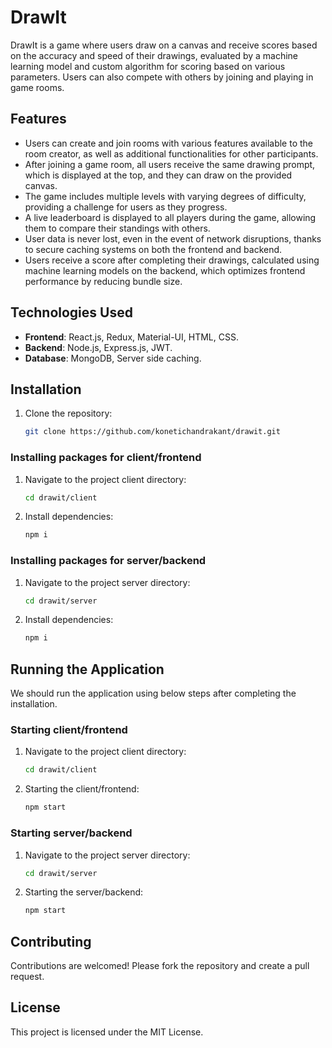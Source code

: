 # DrawIt

DrawIt is a game where users draw on a canvas and receive scores based on the accuracy and speed of their drawings, evaluated by a machine learning model and custom algorithm for scoring based on various parameters. Users can also compete with others by joining and playing in game rooms.

## Features

- Users can create and join rooms with various features available to the room creator, as well as additional functionalities for other participants.
- After joining a game room, all users receive the same drawing prompt, which is displayed at the top, and they can draw on the provided canvas.
- The game includes multiple levels with varying degrees of difficulty, providing a challenge for users as they progress.
- A live leaderboard is displayed to all players during the game, allowing them to compare their standings with others.
- User data is never lost, even in the event of network disruptions, thanks to secure caching systems on both the frontend and backend.
- Users receive a score after completing their drawings, calculated using machine learning models on the backend, which optimizes frontend performance by reducing bundle size.

## Technologies Used

- **Frontend**: React.js, Redux, Material-UI, HTML, CSS.
- **Backend**: Node.js, Express.js, JWT.
- **Database**: MongoDB, Server side caching.

## Installation
1. Clone the repository:
    ```bash
    git clone https://github.com/konetichandrakant/drawit.git
    ```

### Installing packages for client/frontend
1. Navigate to the project client directory:
    ```bash
    cd drawit/client
    ```
2. Install dependencies:
    ```bash
    npm i
    ```

### Installing packages for server/backend
1. Navigate to the project server directory:
    ```bash
    cd drawit/server
    ```
2. Install dependencies:
    ```bash
    npm i
    ```

## Running the Application

We should run the application using below steps after completing the installation.

### Starting client/frontend
1. Navigate to the project client directory:
    ```bash
    cd drawit/client
    ```
2. Starting the client/frontend:
    ```bash
    npm start
    ```

### Starting server/backend
1. Navigate to the project server directory:
    ```bash
    cd drawit/server
    ```
2. Starting the server/backend:
    ```bash
    npm start
    ```

## Contributing

Contributions are welcomed! Please fork the repository and create a pull request.

## License

This project is licensed under the MIT License.